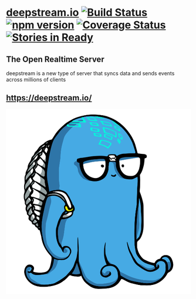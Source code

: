 [deepstream.io](http://deepstream.io/) [![Build Status](https://travis-ci.org/deepstreamIO/deepstream.io.svg?branch=master)](https://travis-ci.org/deepstreamIO/deepstream.io) [![npm version](https://badge.fury.io/js/deepstream.io.svg)](http://badge.fury.io/js/deepstream.io) [![Coverage Status](https://coveralls.io/repos/github/deepstreamIO/deepstream.io/badge.svg?branch=master)](https://coveralls.io/github/deepstreamIO/deepstream.io?branch=master) [![Stories in Ready](https://badge.waffle.io/deepstreamIO/deepstream.io.png?label=ready&title=Ready)](https://waffle.io/deepstreamIO/deepstream.io)
==============================================
The Open Realtime Server
----------------------------------------------
deepstream is a new type of server that syncs data and sends events across millions of clients

## https://deepstream.io/

![Elton](elton-square.png)

